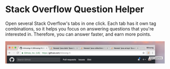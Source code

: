 # Stack Overflow Question Helper

Open several Stack Overflow's tabs in one click. Each tab has it own tag
combinations, so it helps you focus on answering questions that you're
interested in. Therefore, you can answer faster, and earn more points.

![How to use this extension](/action_stackoverflow/howto.png)
